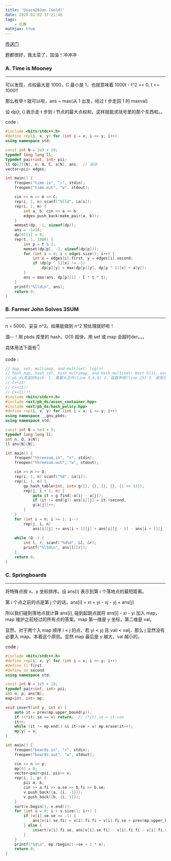 ```yaml
---
title: 'Usaco20Jan (Gold)'
date: 2020-02-02 17:21:40
tags: 
    - 比赛
mathjax: true
---
```


[传送门](http://www.usaco.org/index.php?page=jan20results)

题都很好，我太菜了，加油！冲冲冲

### A. Time is Mooney
-----

可以发现，点权最大是 1000，C 最小是 1，也就意味着 1000t - t^2 >= 0, t <= 1000!!

那么枚举 t 就可以啦，ans = max(从 1 出发，经过 t 步走回 1 的 maxval)

设 dp[t, i] 表示走 t 步到 i 节点的最大点权和，这样就能求括号里的那个东西啦。。

code :
``` c++
#include <bits/stdc++.h>
#define rep(i, x, y) for (int i = x; i <= y; i++)
using namespace std;

const int N = 2e3 + 10;
typedef long long ll;
typedef pair<int, int> pii;
ll dp[2][N], n, m, C, a[N], ans;  // 滚动
vector<pii> edges;

int main() {
    freopen("time.in", "r", stdin);
    freopen("time.out", "w", stdout);

    cin >> n >> m >> C;
    rep(i, 1, n) scanf("%lld", &a[i]);
    rep(i, 1, m) {
        int a, b; cin >> a >> b;
        edges.push_back(make_pair(a, b));
    }
    memset(dp, -1, sizeof(dp));
    ans = -1e18;
    dp[0][1] = 0;
    rep(t, 1, 1000) {
        int p = t % 2;
        memset(dp[p], -1, sizeof(dp[p]));
        for (int i = 0; i < edges.size(); i++) {
            int x = edges[i].first, y = edges[i].second;
            if (dp[p ^ 1][x] != -1)
                dp[p][y] = max(dp[p][y], dp[p ^ 1][x] + a[y]);
        }
        ans = max(ans, dp[p][1] - C * t * t);
    }
    printf("%lld\n", ans);
    return 0;
}
```

### B. Farmer John Solves 3SUM
-----

n = 5000，妥妥 n^2。如果能做到 n^2 预处理就好啦！

滴--！用 pbds 库里的 hash，O(1) 超快，用 set 或 map 会超时der。。。

具体用法下面有👇

code :
``` c++
// map, set, multimap, and multiset: log(n)
// hash_map, hash_set, hash_multimap, and hash_multiset: best O(1), worst O(n)
// pb_ds库里的hash: 1. 需要头文件(line 5,6,8) 2. 函数声明(line 23) 3. 使用方式(line 25~28)
// C++11!
// C++11!!
// C++11!!!
#include <bits/stdc++.h>
#include <ext/pb_ds/assoc_container.hpp>
#include <ext/pb_ds/hash_policy.hpp>
#define rep(i, x, y) for (int i = x; i <= y; i++)
using namespace __gnu_pbds;
using namespace std;

const int N = 5e3 + 5;
typedef long long ll;
int n, Q, a[N];
ll ans[N][N];

int main() {
    freopen("threesum.in", "r", stdin);
    freopen("threesum.out", "w", stdout);

    cin >> n >> Q;
    rep(i, 1, n) scanf("%d", &a[i]);
    rep(i, 1, n) {
        gp_hash_table<int, int> g({}, {}, {}, {}, {1 << 13});
        rep(j, i + 1, n) {
            auto it = g.find(-a[i] - a[j]);
            if (it != end(g)) ans[i][j] = it->second;
            g[a[j]]++;
        }
    }
    for (int i = n; i >= 1; i--)
        rep(j, i, n)
            ans[i][j] += ans[i + 1][j] + ans[i][j - 1] - ans[i + 1][j - 1];
            
    while (Q--) {
        int l, r; scanf("%d%d", &l, &r);
        printf("%lld\n", ans[l][r]);
    }
    return 0;
}
```

### C. Springboards
-----

将特殊点按 x、y 坐标排序。设 ans[i] 表示到第 i 个落地点的最短距离。

第 i 个点之前的点是第 j 个的话，ans[i] = xi + yi - xj - yj + ans[j]

所以我们碰到落地点就计算 ans[i], 碰到起跳点就将 ans[i] - xi - yi 加入 map，map 维护之前经过的所有点的答案。map 第一维是 y 坐标，第二维是 val。

显然，对于两个入 map 顺序 i < j 的点，若 yi < yj 且 vali < valj，那么 j 显然没有必要入 map。本着这个原则。显然 map 最后是 y 越大，val 越小的。

code :
``` c++
#include <bits/stdc++.h>
#define rep(i, x, y) for (int i = x; i <= y; i++)
#define fi first
#define se second
using namespace std;

const int N = 1e5 + 10;
typedef pair<int, int> pii;
int n, p, ans[N];
map<int, int> mp;

void insert(int y, int v) {
    auto it = prev(mp.upper_bound(y));
    if ((*it).se <= v) return;  // (*it).se = it->se
    it++;
    while (it != mp.end() && it->se > v) mp.erase(it++);
    mp[y] = v;
}

int main() {
    freopen("boards.in", "r", stdin);
    freopen("boards.out", "w", stdout);

    cin >> n >> p;
    mp[0] = 0;
    vector<pair<pii, pii>> v;
    rep(i, 1, p) {
        pii a, b;
        cin >> a.fi >> a.se >> b.fi >> b.se;
        v.push_back({a, {i, -1}});
        v.push_back({b, {i, 1}});
    }
    sort(v.begin(), v.end());
    for (int i = 0; i < v.size(); i++) {
        if (v[i].se.se == -1) {
            ans[v[i].se.fi] = v[i].fi.fi + v[i].fi.se + prev(mp.upper_bound(v[i].fi.se))->se;
        } else {
            insert(v[i].fi.se, ans[v[i].se.fi] - v[i].fi.fi - v[i].fi.se);
        }
    }
    printf("%d\n", mp.rbegin()->se + 2 * n);
    return 0;
}
```